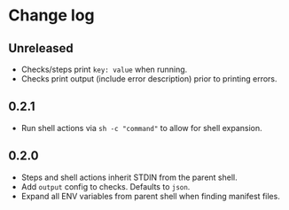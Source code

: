 # Change log

## Unreleased

- Checks/steps print `key: value` when running.
- Checks print output (include error description) prior to printing errors.

## 0.2.1

- Run shell actions via `sh -c "command"` to allow for shell expansion.

## 0.2.0

- Steps and shell actions inherit STDIN from the parent shell.
- Add `output` config to checks. Defaults to `json`.
- Expand all ENV variables from parent shell when finding manifest files.
